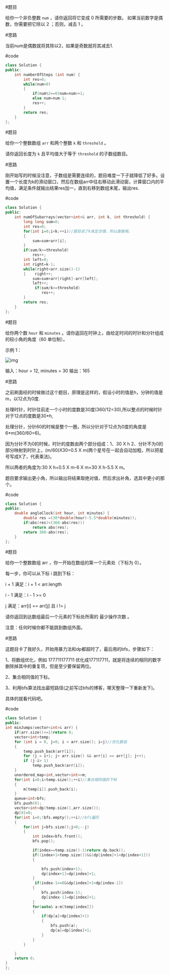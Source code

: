 \#题目

给你一个非负整数 `num` ，请你返回将它变成 0 所需要的步数。 如果当前数字是偶数，你需要把它除以 2 ；否则，减去 1 。

\#思路

当前num是偶数就将其除以2，如果是奇数就将其减去1.

\#code

```cpp
class Solution {
public:
    int numberOfSteps (int num) {
        int res=0;
        while(num>0)
        {
            if(num%2==0)num=num>>1;
            else num=num-1;
            res++;
        }
        return res;
    }
};
```

\#题目

给你一个整数数组 `arr` 和两个整数 `k` 和 `threshold` 。

请你返回长度为 `k` 且平均值大于等于 `threshold` 的子数组数目。

\#思路

刚开始写的时候没注意，子数组是需要连续的，题目难度一下子就降低了好多。设置一个长度为k的滑动窗口，然后在数组arr中往右移动此滑动窗，计算窗口内的平均值，满足条件就输出结果res加一，直到右移到数组末尾，输出res.

\#code

```cpp
class Solution {
public:
    int numOfSubarrays(vector<int>& arr, int k, int threshold) {
        long long sum=0;
        int res=0;
        for(int i=0;i<k;++i)//题目说了k肯定合理，所以直接用。
        {
            sum=sum+arr[i];
        }
        if(sum/k>=threshold)
            res++;
        int left=0;
        int right=k-1;
        while(right<arr.size()-1)
        {    right++;
            sum=sum+arr[right]-arr[left];
            left++;
             if(sum/k>=threshold)
                res++;
        }
        return res;
    }
};
```

\#题目

给你两个数 `hour` 和 `minutes` 。请你返回在时钟上，由给定时间的时针和分针组成的较小角的角度（60 单位制）。

示例 1：

![img](https://pic4.zhimg.com/80/v2-b5646a9e9bb178e12c92d423de91d12b_720w.jpg)

输入：hour = 12, minutes = 30
输出：165

\#思路

之前刷面经的时候做过这个题目，原理是这样的，假设小时的值是h，分钟的值是m，以12点为0度.

处理时针，时针往前走一个小时的度数是30度(360/12=30),所以整点的时候时针对于12点的度数是30*h,

处理分针，分针60的时候是整个一圈，所以分针对于12点为0度的角度是6*m(360/60=6)。

因为分针不为0的时候，时针的度数由两个部分组成：1、30 X h 2、分针不为0的部分映射到时针上，(m/60)X30=0.5 X m(两个星号在一起会自动加粗，所以把星号写成X了，代表乘法)。

所以两者的角度为:30 X h+0.5 X m-6 X m=30 X h-5.5 X m。

题目要求输出更小角，所以输出将结果取绝对值，然后求出补角，选其中更小的那个。

\#code

```cpp
class Solution {
public:
    double angleClock(int hour, int minutes) {
        double res =(30*double(hour)-5.5*double(minutes));
        if(abs(res)<(360-abs(res)))
            return abs(res);
        return 360-abs(res);
    }
};
```

\#题目

给你一个整数数组 arr ，你一开始在数组的第一个元素处（下标为 0）。

每一步，你可以从下标 i 跳到下标：

i + 1 满足：i + 1 < arr.length

i - 1 满足：i - 1 >= 0

j 满足：arr[i] == arr[j] 且 i != j

请你返回到达数组最后一个元素的下标处所需的 最少操作次数 。

注意：任何时候你都不能跳到数组外面。

\#思路

这题目卡了我好久，开始用暴力法和dp都超时了，最后用的bfs，步骤如下：

1、将数组优化，例如 177711177711 优化成177117711，就是将连续的相同的数字删除掉其中的重复项，但是至少要保留两位。

2、集合相同值的下标。

3、利用bfs算法找出最短路径(之前写过bfs的博客，哪天整理一下重新发下)。

具体的就看代码吧。

\#code

```cpp
class Solution {
public:
int minJumps(vector<int>& arr) {
    if(arr.size()<=1)return 0;
    vector<int>temp;
    for (int i = 0, j=0; i < arr.size(); i=j)//优化数组
    {
        temp.push_back(arr[i]);
        for (j = i+1; j< arr.size() && arr[i] == arr[j]; j++);
        if (j-i> 1)
            temp.push_back(arr[i]);
    }
    unordered_map<int,vector<int>>m;
    for(int i=0;i<temp.size();++i)//集合相同值的下标
    {
        m[temp[i]].push_back(i);
    }
    queue<int>bfs;
    bfs.push(0);
    vector<int>dp(temp.size(),arr.size());
    dp[0]=0;
    for(int i=0;!bfs.empty();++i)//bfs遍历
    {
        for(int j=bfs.size();j>0;--j)
        { 
            int index=bfs.front();
            bfs.pop();

            if(index==temp.size()-1)return dp.back();
            if((index+1<temp.size())&&(dp[index]+1<dp[index+1]))
            {

                bfs.push(index+1);
                dp[index+1]=dp[index]+1;
            }
             if(index-1>=0&&dp[index]+1<dp[index-1])
            {
                bfs.push(index-1);
                dp[index-1]=dp[index]+1;
            }
            for(auto& a:m[temp[index]])
            {
                if(dp[a]>dp[index]+1)
                {
                    bfs.push(a);
                    dp[a]=dp[index]+1;
                }
            }
        }

    }
    return 0;
}
};
```